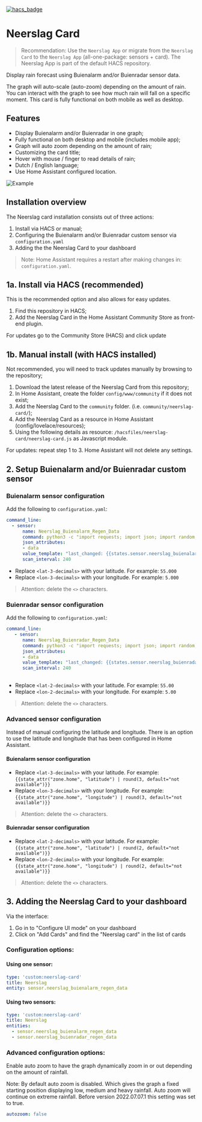 [![hacs_badge](https://img.shields.io/badge/HACS-Default-41BDF5.svg)](https://github.com/hacs/integration)

# Neerslag Card
 > Recommendation: Use the `Neerslag App` or migrate from the `Neerslag Card` to the `Neerslag App` (all-one-package: sensors + card). The Neerslag App is part of the default HACS repository.

 Display rain forecast using Buienalarm and/or Buienradar sensor data.

 The graph will auto-scale (auto-zoom) depending on the amount of  rain. You can interact with the graph to see how much rain will fall on a specific moment. This card is fully functional on both  mobile as well as desktop.


## Features
* Display Buienalarm and/or Buienradar in one graph;
* Fully functional on both desktop and mobile (includes mobile app);
* Graph will auto zoom depending on the amount of rain;
* Customizing the card title;
* Hover with mouse / finger to read details of rain;
* Dutch / English language;
* Use Home Assistant configured location.

![Example](https://github.com/aex351/home-assistant-neerslag-card/raw/main/documentation/example.png)

## Installation overview
The Neerslag card installation consists out of three actions:
1) Install via HACS or manual;
2) Configuring the Buienalarm and/or Buienradar custom sensor via `configuration.yaml`
3) Adding the the Neerslag Card to your dashboard

> Note: Home Assistant requires a restart after making changes in: `configuration.yaml`.

## 1a. Install via HACS (recommended)
This is the recommended option and also allows for easy updates.
1) Find this repository in HACS;
2) Add the Neerslag Card in the Home Assistant Community Store as front-end plugin.

For updates go to the Community Store (HACS) and click update

## 1b. Manual install (with HACS installed)
Not recommended, you will need to track updates manually by browsing to the repository;
1) Download the latest release of the Neerslag Card from this repository;
2) In Home Assistant, create the folder `config/www/community` if it does not exist;
3) Add the Neerslag Card to the `community` folder. (i.e. `community/neerslag-card/`);
4) Add the Neerslag Card as a resource in Home Assistant (config/lovelace/resources);
5) Using the following details as resource: `/hacsfiles/neerslag-card/neerslag-card.js` as Javascript module.

For updates: repeat step 1 to 3. Home Assistant will not delete any settings.
 ## 2. Setup Buienalarm and/or Buienradar custom sensor
 
 ### Buienalarm sensor configuration
 Add the following to `configuration.yaml`:

```yaml
command_line:
  - sensor:
      name: Neerslag_Buienalarm_Regen_Data
      command: python3 -c "import requests; import json; import random; dataRequest = requests.get('https://cdn-secure.buienalarm.nl/api/3.4/forecast.php?lat=<lat-2-decimals>&lon=<lon-2-decimals>&region=nl&unit=mm%2Fu&c='+str(random.randint(0,999999999999999)) ).text; dataRequest = dataRequest.replace('\r\n',' '); data = '{\"data\":'+dataRequest+'}';    print(data);"
      json_attributes:
      - data
      value_template: "last_changed: {{states.sensor.neerslag_buienalarm_regen_data.last_changed}}"
      scan_interval: 240  
```

 * Replace `<lat-3-decimals>` with your latitude. For example: `55.000`
 * Replace `<lon-3-decimals>` with your longitude. For example: `5.000`
 > Attention: delete the `<>` characters. 


 ### Buienradar sensor configuration
 Add the following to `configuration.yaml`:
```yaml  
command_line:
   - sensor:
      name: Neerslag_Buienradar_Regen_Data
      command: python3 -c "import requests; import json; import random; dataRequest = requests.get('https://gpsgadget.buienradar.nl/data/raintext?lat=<lat-2-decimals>&lon=<lon-2-decimals>&c='+str(random.randint(0,999999999999999)) ).text; dataRequest = dataRequest.replace('\r\n',' '); data = '{\"data\":\"'+dataRequest+'\"}';    print(data);"
      json_attributes:
      - data
      value_template: "last_changed: {{states.sensor.neerslag_buienradar_regen_data.last_changed}}"
      scan_interval: 240       
    
```
 * Replace `<lat-2-decimals>` with your latitude. For example: `55.00`
 * Replace `<lon-2-decimals>` with your longitude. For example: `5.00`
 > Attention: delete the `<>` characters. 

 ### Advanced sensor configuration
 Instead of manual configuring the latitude and longitude. There is an option to use the latitude and longitude that has been configured in Home Assistant.

 #### Buienalarm sensor configuration
 * Replace `<lat-3-decimals>` with your latitude. For example: `{{state_attr("zone.home", "latitude") | round(3, default="not available")}}`
 * Replace `<lon-3-decimals>` with your longitude. For example: `{{state_attr("zone.home", "longitude") | round(3, default="not available")}}`
 > Attention: delete the `<>` characters. 
 #### Buienradar sensor configuration
 * Replace `<lat-2-decimals>` with your latitude. For example: `{{state_attr("zone.home", "latitude") | round(2, default="not available")}}`
 * Replace `<lon-2-decimals>` with your longitude. For example: `{{state_attr("zone.home", "longitude") | round(2, default="not available")}}`
 > Attention: delete the `<>` characters.

 ## 3. Adding the Neerslag Card to your dashboard
Via the interface:
1) Go in to "Configure UI mode" on your dashboard
2) Click on "Add Cards" and find the "Neerslag card" in the list of cards

### Configuration options:

#### Using one sensor:
```yaml
type: 'custom:neerslag-card'
title: Neerslag
entity: sensor.neerslag_buienalarm_regen_data
```
#### Using two sensors:
```yaml
type: 'custom:neerslag-card'
title: Neerslag
entities:
  - sensor.neerslag_buienalarm_regen_data
  - sensor.neerslag_buienradar_regen_data
```

### Advanced configuration options:
Enable auto zoom to have the graph dynamically zoom in or out depending on the amount of rainfall. 

Note: By default auto zoom is disabled. Which gives the graph a fixed starting position displaying low, medium and heavy rainfall. Auto zoom will continue on extreme rainfall. Before version 2022.07.07.1 this setting was set to true.

```yaml
autozoom: false
```
